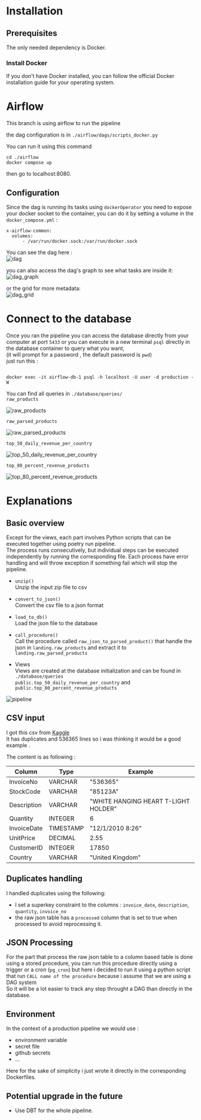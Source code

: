 # Installation

## Prerequisites

The only needed dependency is Docker.

### Install Docker

If you don't have Docker installed, you can follow the official Docker installation guide for your operating system.

# Airflow

This branch is using airflow to run the pipeline

the dag configuration is in `./airflow/dags/scripts_docker.py`

You can run it using this command

```
cd ./airflow
docker compose up
```

then go to localhost:8080.

## Configuration

Since the dag is running its tasks using `dockerOperator` you need to expose your docker socket to the container,
you can do it by setting a volume in the `docker_compose.yml` :

```
x-airflow-common:
  volumes:
      - /var/run/docker.sock:/var/run/docker.sock
```

You can see the dag here :  
![dag](./dag.png)

you can also access the dag's graph to see what tasks are inside it:  
![dag_graph](./dag_graph.png)

or the grid for more metadata:  
![dag_grid](./dag_grid.png)

# Connect to the database

Once you ran the pipeline you can access the database directly from your computer at port `5433` or you can execute in a new terminal `psql` directly in the database container to query what you want,  
(it will prompt for a password , the default password is `pwd`)  
just run this :

```

docker exec -it airflow-db-1 psql -h localhost -U user -d production -W

```

You can find all queries in `./database/queries/`  
`raw_products`

![raw_products](./raw_products.png)

`raw_parsed_products`

![raw_parsed_products](./raw_parsed_products.png)

`top_50_daily_revenue_per_country`

![top_50_daily_revenue_per_country](./top_50_daily_revenue_per_country.png)

`top_80_percent_revenue_products`

![top_80_percent_revenue_products](./top_80_percent_revenue_products.png)

# Explanations

## Basic overview

Except for the views, each part involves Python scripts that can be executed together using poetry run pipeline.  
The process runs consecutively, but individual steps can be executed independently by running the corresponding file.
Each process have error handling and will throw exception if something fail which will stop the pipeline.

- `unzip()`  
  Unzip the input zip file to csv

- `convert_to_json()`  
  Convert the csv file to a json format

- `load_to_db()`  
  Load the json file to the database

- `call_procedure()`  
  Call the procedure called `raw_json_to_parsed_product()` that handle the json in `landing.raw_products` and extract it to `landing.raw_parsed_products`

- Views  
   Views are created at the database initialization and can be found in `./database/queries`  
   `public.top_50_daily_revenue_per_country` and `public.top_80_percent_revenue_products`

![pipeline](./pipeline.png)

## CSV input

I got this csv from [Kaggle](https://www.kaggle.com/code/sinaasappel/ecommerce-data-exploration-and-visualization/input)  
It has duplicates and 536365 lines so i was thinking it would be a good example .

The content is as following :

| Column      | Type      | Example                              |
| ----------- | --------- | ------------------------------------ |
| InvoiceNo   | VARCHAR   | "536365"                             |
| StockCode   | VARCHAR   | "85123A"                             |
| Description | VARCHAR   | "WHITE HANGING HEART T-LIGHT HOLDER" |
| Quantity    | INTEGER   | 6                                    |
| InvoiceDate | TIMESTAMP | "12/1/2010 8:26"                     |
| UnitPrice   | DECIMAL   | 2.55                                 |
| CustomerID  | INTEGER   | 17850                                |
| Country     | VARCHAR   | "United Kingdom"                     |

## Duplicates handling

I handled duplicates using the following:

- I set a superkey constraint to the columns : `invoice_date`, `description`, `quantity`, `invoice_no`
- the raw json table has a `processed` column that is set to true when processed to avoid reprocessing it.

## JSON Processing

For the part that process the raw json table to a column based table is done using a stored procedure, you can run this procedure directly using a trigger or a cron (`pg_cron`)
but here i decided to run it using a python script that run `CALL name of the procedure` because i assume that we are using a DAG system  
So it will be a lot easier to track any step throught a DAG than directly in the database.

## Environment

In the context of a production pipeline we would use :

- environment variable
- secret file
- github secrets
- ...

Here for the sake of simplicity i just wrote it directly in the corresponding Dockerfiles.

## Potential upgrade in the future

- Use DBT for the whole pipeline.
